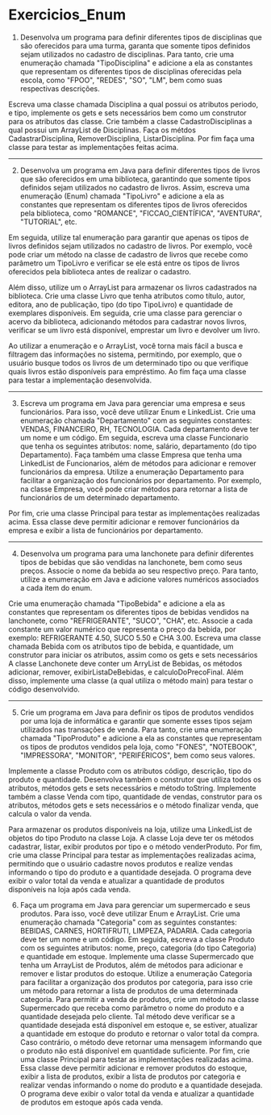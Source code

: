 # Exercicios_Enum
1) Desenvolva um programa para definir diferentes tipos de disciplinas que são oferecidos para uma turma, garanta que somente tipos definidos sejam utilizados no cadastro de disciplinas. Para tanto, crie uma enumeração chamada "TipoDisciplina" e adicione a ela as constantes que representam os diferentes tipos de disciplinas oferecidas pela escola, como "FPOO", "REDES", "SO", "LM", bem como suas respectivas descrições.

 Escreva uma classe chamada Disciplina a qual possui os atributos periodo, e tipo, implemente os gets e sets necessários bem como um construtor para os atributos das classe. Crie também a classe CadastroDisciplinas a qual possui um ArrayList de Disciplinas. Faça os métdos CadastrarDisciplina, RemoverDisciplina, ListarDisciplina. Por fim faça uma classe para testar as implementações feitas acima. 
 
------

2) Desenvolva um programa em Java para definir diferentes tipos de livros que são oferecidos em uma biblioteca, garantindo que somente tipos definidos sejam utilizados no cadastro de livros. Assim, escreva uma enumeração (Enum) chamada "TipoLivro" e adicione a ela as constantes que representam os diferentes tipos de livros oferecidos pela biblioteca, como "ROMANCE", "FICCAO_CIENTÍFICA", "AVENTURA", "TUTORIAL", etc.

 Em seguida, utilize tal enumeração para garantir que apenas os tipos de livros definidos sejam utilizados no cadastro de livros. Por exemplo, você pode criar um método na classe de cadastro de livros que recebe como parâmetro um TipoLivro e verificar se ele está entre os tipos de livros oferecidos pela biblioteca antes de realizar o cadastro.

  Além disso, utilize um o ArrayList para armazenar os livros cadastrados na biblioteca. Crie uma classe Livro que tenha atributos como título, autor, editora, ano de publicação, tipo (do tipo TipoLivro) e quantidade de exemplares disponíveis. Em seguida, crie uma classe para gerenciar o acervo da biblioteca, adicionando métodos para cadastrar novos livros, verificar se um livro está disponível, emprestar um livro e devolver um livro.

  Ao utilizar a enumeração e o ArrayList, você torna mais fácil a busca e filtragem das informações no sistema, permitindo, por exemplo, que o usuário busque todos os livros de um determinado tipo ou que verifique quais livros estão disponíveis para empréstimo. Ao fim faça uma classe para testar a implementação desenvolvida.
 
------

3) Escreva um programa em Java para gerenciar uma empresa e seus funcionários. Para isso, você deve utilizar Enum e LinkedList. Crie uma enumeração chamada "Departamento" com as seguintes constantes: VENDAS, FINANCEIRO, RH, TECNOLOGIA. Cada departamento deve ter um nome e um código.
Em seguida, escreva uma classe Funcionario que tenha os seguintes atributos: nome, salário, departamento (do tipo Departamento). Faça também uma classe Empresa que tenha uma LinkedList de Funcionarios, além de métodos para adicionar e remover funcionários da empresa.
Utilize a enumeração Departamento para facilitar a organização dos funcionários por departamento. Por exemplo, na classe Empresa, você pode criar métodos para retornar a lista de funcionários de um determinado departamento.

  Por fim, crie uma classe Principal para testar as implementações realizadas acima. Essa classe deve permitir adicionar e remover funcionários da empresa e exibir a lista de funcionários por departamento.
 
------

4) Desenvolva um programa para uma lanchonete para definir diferentes tipos de bebidas que são vendidas na lanchonete, bem como seus preços. Associe o nome da bebida ao seu respectivo preço. Para tanto, utilize a enumeração em Java e adicione valores numéricos associados a cada item do enum. 
  
  Crie uma enumeração chamada "TipoBebida" e adicione a ela as constantes que representam os diferentes tipos de bebidas vendidos na lanchonete, como "REFRIGERANTE", "SUCO", "CHA", etc. Associe a cada constante um valor numérico que representa o preço da bebida, por exemplo: REFRIGERANTE  4.50, SUCO  5.50 e CHA  3.00. Escreva uma classe chamada Bebida com os atributos tipo de bebida, e quantidade, um construtor para iniciar os atributos, assim como os gets e sets necessários 
 A classe Lanchonete deve conter um ArryList de Bebidas, os métodos adicionar, remover, exibirListaDeBebidas, e calculoDoPrecoFinal.
 Além disso, implemente uma classe (a qual utiliza o método main) para testar o código desenvolvido.
  
------

 5)  Crie um programa em Java para definir os tipos de produtos vendidos por uma loja de informática e garantir que somente esses tipos sejam utilizados nas transações de venda. Para tanto, crie uma enumeração chamada "TipoProduto" e adicione a ela as constantes que representam os tipos de produtos vendidos pela loja, como "FONES", "NOTEBOOK", "IMPRESSORA", "MONITOR", "PERIFÉRICOS", bem como seus valores.

 Implemente a classe Produto com os atributos código, descrição, tipo do produto e quantidade. Desenvolva também o construtor que utiliza todos os atributos, métodos gets e sets necessários e método toString. Implemente também a classe Venda com tipo, quantidade de vendas, construtor para os atributos, métodos gets e sets necessários e o método finalizar venda, que calcula o valor da venda.

 Para armazenar os produtos disponíveis na loja, utilize uma LinkedList de objetos do tipo Produto na classe Loja.
 A classe Loja deve ter os métodos cadastrar, listar, exibir produtos por tipo e o método venderProduto. Por fim, crie uma classe Principal para testar as implementações realizadas acima, permitindo que o usuário cadastre novos produtos e realize vendas informando o tipo do produto e a quantidade desejada.  O programa deve exibir o valor total da venda e atualizar a quantidade de produtos disponíveis na loja após cada venda.


6)  Faça um programa em Java para gerenciar um supermercado e seus produtos. Para isso, você deve utilizar Enum e ArrayList. Crie uma enumeração chamada "Categoria" com as seguintes constantes: BEBIDAS, CARNES, HORTIFRUTI, LIMPEZA, PADARIA. Cada categoria deve ter um nome e um código. Em seguida, escreva a classe Produto com os seguintes atributos: nome, preço, categoria (do tipo Categoria) e quantidade em estoque.
  Implemente uma classe Supermercado que tenha um ArrayList de Produtos, além de métodos para adicionar e remover e listar produtos do estoque. Utilize a enumeração Categoria para facilitar a organização dos produtos por categoria, para isso crie um método para retornar a lista de produtos de uma determinada categoria.
  Para permitir a venda de produtos, crie um método na classe Supermercado que receba como parâmetro o nome do produto e a quantidade desejada pelo cliente. Tal método deve verificar se a quantidade desejada está disponível em estoque e, se estiver, atualizar a quantidade em estoque do produto e retornar o valor total da compra. Caso contrário, o método deve retornar uma mensagem informando que o produto não está disponível em quantidade suficiente. Por fim, crie uma classe Principal para testar as implementações realizadas acima. Essa classe deve permitir adicionar e remover produtos do estoque, exibir a lista de produtos, exibir a lista de produtos por categoria e realizar vendas informando o nome do produto e a quantidade desejada. O programa deve exibir o valor total da venda e atualizar a quantidade de produtos em estoque após cada venda.





